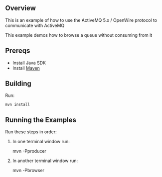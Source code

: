 ## Overview

This is an example of how to use the ActiveMQ 5.x / OpenWire protocol to communicate with ActiveMQ

This example demos how to browse a queue without consuming from it

## Prereqs

- Install Java SDK
- Install [Maven](http://maven.apache.org/download.html) 

## Building

Run:

    mvn install

## Running the Examples

Run these steps in order:

1. In one terminal window run:

    mvn -Pproducer

2. In another terminal window run:

    mvn -Pbrowser